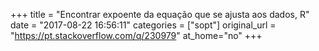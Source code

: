 +++
title = "Encontrar expoente da equação que se ajusta aos dados, R"
date = "2017-08-22 16:56:11"
categories = ["sopt"]
original_url = "https://pt.stackoverflow.com/q/230979"
at_home="no"
+++

